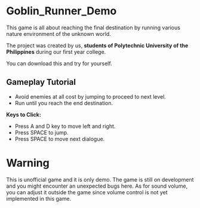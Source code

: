 # Goblin_Runner_Demo
This game is all about reaching the final destination by running various nature environment of the unknown world.

The project was created by us, **students of Polytechnic University of the Philippines** during our first year college. 

You can download this and try for yourself.

## Gameplay Tutorial
- Avoid enemies at all cost by jumping to proceed to next level.
- Run until you reach the end destination.

**Keys to Click:**
- Press A and D key to move left and right.
- Press SPACE to jump.
- Press SPACE to move next dialogue.

# Warning
This is unofficial game and it is only demo. The game is still on development and you might encounter an unexpected bugs here. As for sound volume, you can adjust it outside the game since volume control is not yet implemented in this game.

